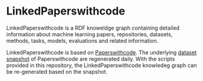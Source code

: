 # LinkedPaperswithcode

LinkedPaperswithcode is a RDF knoweldge graph containing detailed information about machine learning papers, repositories, datasets, methods, tasks, models, evaluations and related information.

LinkedPaperswithcode is based on [Paperswithcode](https://paperswithcode.com). The underlying [dataset snapshot](https://github.com/paperswithcode/paperswithcode-data) of Paperswithcode are regenerated daily. With the scripts provided in this repository, the LinkedPaperswithcode knowledeg graph can be re-generated based on the snapshot.
